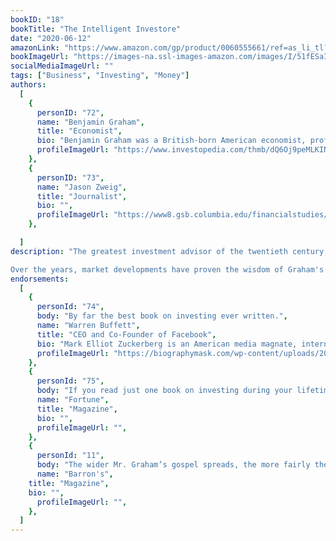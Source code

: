```yaml
---
bookID: "18"
bookTitle: "The Intelligent Investore"
date: "2020-06-12"
amazonLink: "https://www.amazon.com/gp/product/0060555661/ref=as_li_tl?ie=UTF8&camp=1789&creative=9325&creativeASIN=0060555661&linkCode=as2&tag=btmysmarter-20&linkId=29e0e8d47892a308892864132c777eab"
bookImageUrl: "https://images-na.ssl-images-amazon.com/images/I/51fESaIGgVL._SX323_BO1,204,203,200_.jpg"
socialMediaImageUrl: ""
tags: ["Business", "Investing", "Money"]
authors:
  [
    {
      personID: "72",
      name: "Benjamin Graham",
      title: "Economist",
      bio: "Benjamin Graham was a British-born American economist, professor and investor. He is widely known as the 'father of value investing', and wrote two of the founding texts in neoclassical investing: Security Analysis with David Dodd, and The Intelligent Investor.",
      profileImageUrl: "https://www.investopedia.com/thmb/dQ6Oj9peMLKIN4NXLVtm4IasIg0=/735x0/ap510529037-5bfc38464cedfd0026c48d5a.jpg",
	},
	{
      personID: "73",
      name: "Jason Zweig",
      title: "Journalist",
      bio: "",
      profileImageUrl: "https://www8.gsb.columbia.edu/financialstudies/sites/financialstudies/files/Jason%20Zweig%20Photo.JPG",
	},

  ]
description: "The greatest investment advisor of the twentieth century, Benjamin Graham, taught and inspired people worldwide. Graham's philosophy of 'value investing' -- which shields investors from substantial error and teaches them to develop long-term strategies -- has made The Intelligent Investor the stock market bible ever since its original publication in 1949.

Over the years, market developments have proven the wisdom of Graham's strategies. While preserving the integrity of Graham's original text, this revised edition includes updated commentary by noted financial journalist Jason Zweig, whose perspective incorporates the realities of today's market, draws parallels between Graham's examples and today's financial headlines, and gives readers a more thorough understanding of how to apply Graham's principles."
endorsements:
  [
    {
      personId: "74",
      body: "By far the best book on investing ever written.",
      name: "Warren Buffett",
	  title: "CEO and Co-Founder of Facebook",
	  bio: "Mark Elliot Zuckerberg is an American media magnate, internet entrepreneur, and philanthropist. He is known for co-founding Facebook, Inc. and serves as its chairman, chief executive officer, and controlling shareholder.",
      profileImageUrl: "https://biographymask.com/wp-content/uploads/2020/05/Mark-Zuckerberg.jpg",
	},
	{
      personId: "75",
      body: "If you read just one book on investing during your lifetime, make it this one",
      name: "Fortune",
	  title: "Magazine",
	  bio: "",
      profileImageUrl: "",
	},
	{
      personId: "11",
      body: "The wider Mr. Graham’s gospel spreads, the more fairly the market will deal with its public.",
      name: "Barron's",
	title: "Magazine",
	bio: "",
      profileImageUrl: "",
	},
  ]
---
```

